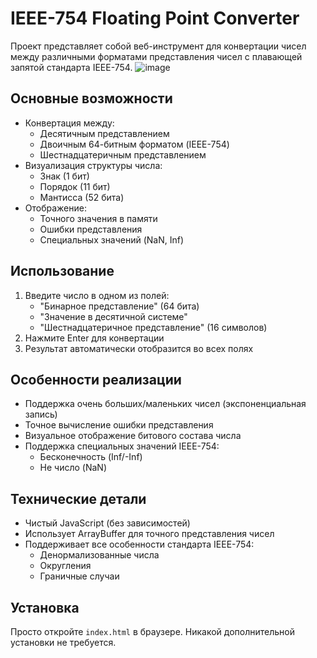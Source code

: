 # IEEE-754 Floating Point Converter

Проект представляет собой веб-инструмент для конвертации чисел между различными форматами представления чисел с плавающей запятой стандарта IEEE-754.
![image](https://github.com/user-attachments/assets/7e81a204-fdad-47ea-92b8-647afa7f72e3)


## Основные возможности

- Конвертация между:
  - Десятичным представлением
  - Двоичным 64-битным форматом (IEEE-754)
  - Шестнадцатеричным представлением
- Визуализация структуры числа:
  - Знак (1 бит)
  - Порядок (11 бит)
  - Мантисса (52 бита)
- Отображение:
  - Точного значения в памяти
  - Ошибки представления
  - Специальных значений (NaN, Inf)

## Использование

1. Введите число в одном из полей:
   - "Бинарное представление" (64 бита)
   - "Значение в десятичной системе"
   - "Шестнадцатеричное представление" (16 символов)
2. Нажмите Enter для конвертации
3. Результат автоматически отобразится во всех полях

## Особенности реализации

- Поддержка очень больших/маленьких чисел (экспоненциальная запись)
- Точное вычисление ошибки представления
- Визуальное отображение битового состава числа
- Поддержка специальных значений IEEE-754:
  - Бесконечность (Inf/-Inf)
  - Не число (NaN)

## Технические детали

- Чистый JavaScript (без зависимостей)
- Использует ArrayBuffer для точного представления чисел
- Поддерживает все особенности стандарта IEEE-754:
  - Денормализованные числа
  - Округления
  - Граничные случаи

## Установка

Просто откройте `index.html` в браузере. Никакой дополнительной установки не требуется.

